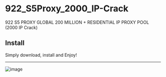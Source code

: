 # 922_S5Proxy_2000_IP-Crack
922 S5 PROXY GLOBAL 200 MILLION + RESIDENTIAL IP PROXY POOL (2000 IP Crack)

## Install
Simply download, install and Enjoy!

---

![image](https://github.com/Calliburn/922_S5Proxy_2000_IP-Crack/assets/133517899/d2e967af-21b0-45e0-a2c6-5563530c383f)


